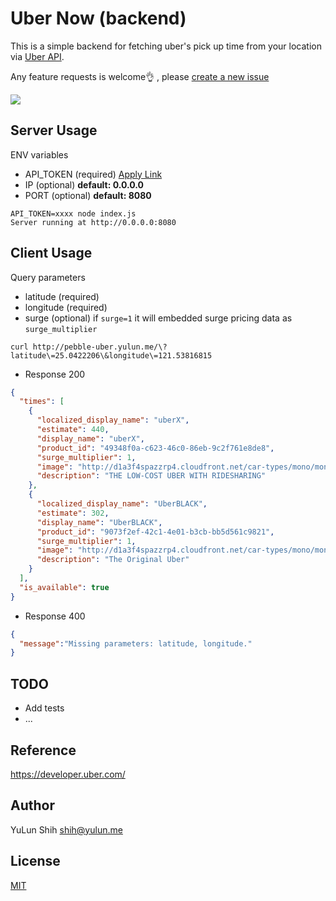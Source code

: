 Uber Now (backend)
==================

This is a simple backend for fetching uber's pick up time from your location via [Uber API](https://developer.uber.com/).

Any feature requests is welcome:ok_hand: , please [create a new issue](https://github.com/imZack/pebble-uber-backend/issues/new)

[![](http://dockeri.co/image/zack/uber-backend)](https://registry.hub.docker.com/u/zack/uber-backend/)

Server Usage
------------
ENV variables
- API_TOKEN  (required) [Apply Link](https://developer.uber.com/)
- IP (optional) **default: 0.0.0.0**
- PORT (optional) **default: 8080**

```
API_TOKEN=xxxx node index.js
Server running at http://0.0.0.0:8080
```

Client Usage
------------
Query parameters
- latitude (required)
- longitude (required)
- surge (optional) if `surge=1` it will embedded surge pricing data as `surge_multiplier`

```
curl http://pebble-uber.yulun.me/\?latitude\=25.0422206\&longitude\=121.53816815
```

- Response 200
```json
{
  "times": [
    {
      "localized_display_name": "uberX",
      "estimate": 440,
      "display_name": "uberX",
      "product_id": "49348f0a-c623-46c0-86eb-9c2f761e8de8",
      "surge_multiplier": 1,
      "image": "http://d1a3f4spazzrp4.cloudfront.net/car-types/mono/mono-uberx.png",
      "description": "THE LOW-COST UBER WITH RIDESHARING"
    },
    {
      "localized_display_name": "UberBLACK",
      "estimate": 302,
      "display_name": "UberBLACK",
      "product_id": "9073f2ef-42c1-4e01-b3cb-bb5d561c9821",
      "surge_multiplier": 1,
      "image": "http://d1a3f4spazzrp4.cloudfront.net/car-types/mono/mono-black.png",
      "description": "The Original Uber"
    }
  ],
  "is_available": true
}
```

- Response 400
```json
{
  "message":"Missing parameters: latitude, longitude."
}
```

TODO
----
- Add tests
- ...

Reference
---------
https://developer.uber.com/

Author
------
YuLun Shih shih@yulun.me

License
-------
[MIT](http://yulun.mit-license.org/)
